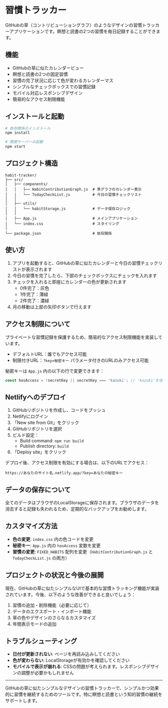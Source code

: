 # 習慣トラッカー

GitHubの草（コントリビューショングラフ）のようなデザインの習慣トラッカーアプリケーションです。瞑想と読書の2つの習慣を毎日記録することができます。

## 機能

- GitHubの草に似たカレンダービュー
- 瞑想と読書の2つの固定習慣
- 習慣の完了状況に応じて色が変わるカレンダーマス
- シンプルなチェックボックスでの習慣記録
- モバイル対応レスポンシブデザイン
- 簡易的なアクセス制限機能

## インストールと起動

```bash
# 依存関係のインストール
npm install

# 開発サーバーの起動
npm start
```

## プロジェクト構造

```
habit-tracker/
├── src/
│   ├── components/
│   │   ├── HabitContributionGraph.js  # 草グラフのカレンダー表示
│   │   └── TodayCheckList.js          # 今日の習慣チェックリスト
│   │
│   ├── utils/
│   │   └── habitStorage.js            # データ保存ロジック
│   │
│   ├── App.js                         # メインアプリケーション
│   └── index.css                      # スタイリング
│
└── package.json                       # 依存関係
```

## 使い方

1. アプリを起動すると、GitHubの草に似たカレンダーと今日の習慣チェックリストが表示されます
2. 今日の習慣を完了したら、下部のチェックボックスにチェックを入れます
3. チェックを入れると即座にカレンダーの色が更新されます
   - 0件完了：灰色
   - 1件完了：薄緑
   - 2件完了：濃緑
4. 月の移動は上部の矢印ボタンで行えます

## アクセス制限について

プライベートな習慣記録を保護するため、簡易的なアクセス制限機能を実装しています。

- デフォルトURL：誰でもアクセス可能
- 制限付きURL：`?key=秘密キー` パラメータ付きのURLのみアクセス可能

秘密キーは `App.js` 内の以下の行で変更できます：
```javascript
const hasAccess = !secretKey || secretKey === 'kazuki'; // 'kazuki'を任意の秘密キーに変更
```

## Netlifyへのデプロイ

1. GitHubリポジトリを作成し、コードをプッシュ
2. Netlifyにログイン
3. 「New site from Git」をクリック
4. GitHubリポジトリを選択
5. ビルド設定：
   - Build command: `npm run build`
   - Publish directory: `build`
6. 「Deploy site」をクリック

デプロイ後、アクセス制限を有効にする場合は、以下のURLでアクセス：
```
https://あなたのサイト名.netlify.app/?key=あなたの秘密キー
```

## データの保存について

全てのデータはブラウザのLocalStorageに保存されます。ブラウザのデータを消去すると記録も失われるため、定期的なバックアップをお勧めします。

## カスタマイズ方法

- **色の変更**: `index.css` 内の色コードを変更
- **秘密キー**: `App.js` 内の `hasAccess` 変数を変更
- **習慣の変更**: `FIXED_HABITS` 配列を変更（`HabitContributionGraph.js` と `TodayCheckList.js` の両方）

## プロジェクトの状況と今後の展開

現在、GitHubの草に似たシンプルなUIで基本的な習慣トラッキング機能が実装されています。今後、以下のような改善ができると良いでしょう：

1. 習慣の追加・削除機能（必要に応じて）
2. データのエクスポート・インポート機能
3. 草の色やデザインのさらなるカスタマイズ
4. 年間表示モードの追加

## トラブルシューティング

- **日付が更新されない**: ページを再読み込みしてください
- **色が変わらない**: LocalStorageが有効かを確認してください
- **モバイルで表示が崩れる**: CSSの問題が考えられます。レスポンシブデザインの調整が必要かもしれません

---

GitHubの草に似たシンプルなデザインの習慣トラッカーで、シンプルかつ効果的に習慣を継続するためのツールです。特に瞑想と読書という知的習慣の継続をサポートします。